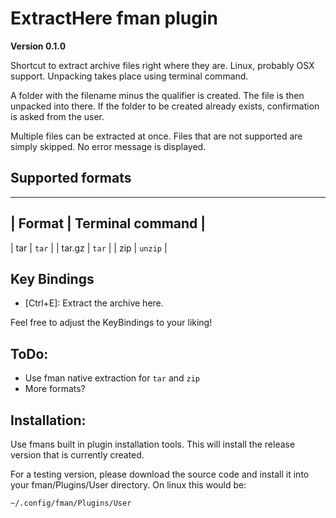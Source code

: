 # ExtractHere fman plugin

**Version 0.1.0**

Shortcut to extract archive files right where they are.
Linux, probably OSX support.
Unpacking takes place using terminal command.

A folder with the filename
minus the qualifier is created.
The file is then unpacked into there.
If the folder to be created already exists,
confirmation is asked from the user.

Multiple files can be extracted at once.
Files that are not supported are simply skipped.
No error message is displayed.

## Supported formats

--------------------------------------
| Format          | Terminal command |
--------------------------------------
| tar             | `tar`            |
| tar.gz          | `tar`            |
| zip             | `unzip`          |



## Key Bindings
 * [Ctrl+E]:    Extract the archive here.

Feel free to adjust the KeyBindings to your liking!

## ToDo:
 * Use fman native extraction for `tar` and `zip`
 * More formats?

## Installation:
Use fmans built in plugin installation tools. This will install the release version that is currently created. 

For a testing version, please download the source code and install it into your fman/Plugins/User directory. On linux this would be:

    ~/.config/fman/Plugins/User

